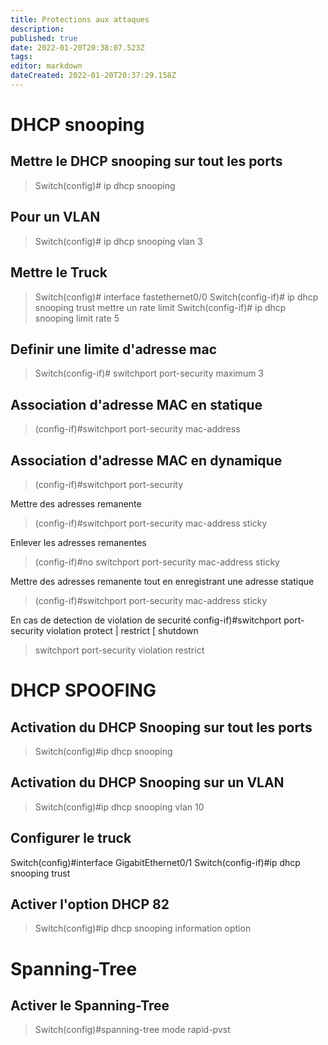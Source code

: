 ```yaml
---
title: Protections aux attaques
description: 
published: true
date: 2022-01-20T20:38:07.523Z
tags: 
editor: markdown
dateCreated: 2022-01-20T20:37:29.158Z
---
```


# DHCP snooping
## Mettre le DHCP snooping sur tout les ports
> Switch(config)# ip dhcp snooping

## Pour un VLAN
> Switch(config)# ip dhcp snooping vlan 3

## Mettre le Truck 
> Switch(config)# interface fastethernet0/0
> Switch(config-if)# ip dhcp snooping trust
mettre un rate limit
>  Switch(config-if)# ip dhcp snooping limit rate 5

## Definir une limite d'adresse mac
>  Switch(config-if)# switchport port-security maximum 3

## Association d'adresse MAC en statique
> (config-if)#switchport port-security mac-address <mac>

## Association d'adresse MAC en dynamique
> (config-if)#switchport port-security

Mettre des adresses remanente
> (config-if)#switchport port-security mac-address sticky

Enlever les adresses remanentes
> (config-if)#no switchport port-security mac-address sticky

Mettre des adresses remanente tout en enregistrant une adresse statique
> (config-if)#switchport port-security mac-address sticky <adresse MAC>

En cas de detection de violation de securité
config-if)#switchport port-security violation protect | restrict [ shutdown
> switchport port-security violation restrict

# DHCP SPOOFING
## Activation du DHCP Snooping sur tout les ports
> Switch(config)#ip dhcp snooping

## Activation du DHCP Snooping sur un VLAN
> Switch(config)#ip dhcp snooping vlan 10

## Configurer le truck
Switch(config)#interface GigabitEthernet0/1
Switch(config-if)#ip dhcp snooping trust

## Activer l'option DHCP 82
> Switch(config)#ip dhcp snooping information option

# Spanning-Tree
## Activer le Spanning-Tree
> Switch(config)#spanning-tree mode rapid-pvst


